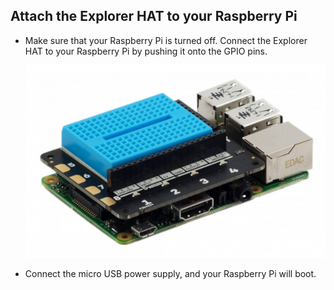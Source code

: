 ## Attach the Explorer HAT to your Raspberry Pi

- Make sure that your Raspberry Pi is turned off. Connect the Explorer HAT to your Raspberry Pi by pushing it onto the GPIO pins.

    ![Explorer HAT mounted on Pi](images/explorer-hat.png)

- Connect the micro USB power supply, and your Raspberry Pi will boot.

